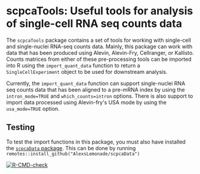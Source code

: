 
# scpcaTools: Useful tools for analysis of single-cell RNA seq counts data

The `scpcaTools` package contains a set of tools for working with single-cell and single-nuclei RNA-seq counts data.
Mainly, this package can work with data that has been produced using Alevin, Alevin-Fry, Cellranger, or Kallisto. 
Counts matrices from either of these pre-processing tools can be imported into R using the `import_quant_data` function to return a `SingleCellExperiment` object to be used for downstream analysis. 

Currently, the `import_quant_data` function can support single-nuclei RNA seq counts data that has been aligned to a pre-mRNA index by using the `intron_mode=TRUE` and `which_counts=intron` options. There is also support to import data processed using Alevin-fry's USA mode by using the `usa_mode=TRUE` option. 


## Testing

To test the import functions in this package, you must also have installed the [`scpcaData` package](https://github.com/AlexsLemonade/scpcaData).
This can be done by running `remotes::install_github("AlexsLemonade/scpcaData")`

  <!-- badges: start -->
  [![R-CMD-check](https://github.com/AlexsLemonade/scpcaTools/workflows/R-CMD-check/badge.svg)](https://github.com/AlexsLemonade/scpcaTools/actions)
  <!-- badges: end --> 
